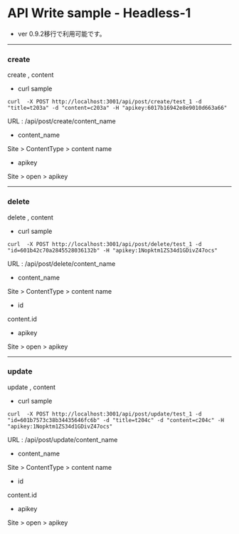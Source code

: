 
# API Write sample - Headless-1

* ver 0.9.2移行で利用可能です。

***
### create

create , content

* curl sample

```
curl  -X POST http://localhost:3001/api/post/create/test_1 -d "title=t203a" -d "content=c203a" -H "apikey:6017b16942e8e9010d663a66"
```
URL : /api/post/create/content_name

* content_name

Site > ContentType > content name

* apikey

Site > open > apikey

***
### delete

delete , content

* curl sample

```
curl  -X POST http://localhost:3001/api/post/delete/test_1 -d "id=601b42c70a2845528036132b" -H "apikey:1Nopktm1ZS34d1GDivZ47ocs"

```
URL : /api/post/delete/content_name

* content_name

Site > ContentType > content name

* id

content.id

* apikey

Site > open > apikey


***
### update

update , content

* curl sample

```
curl  -X POST http://localhost:3001/api/post/update/test_1 -d "id=601b7573c38b34435646fc6b" -d "title=t204c" -d "content=c204c" -H "apikey:1Nopktm1ZS34d1GDivZ47ocs"
```
URL : /api/post/update/content_name

* content_name

Site > ContentType > content name

* id

content.id

* apikey

Site > open > apikey

